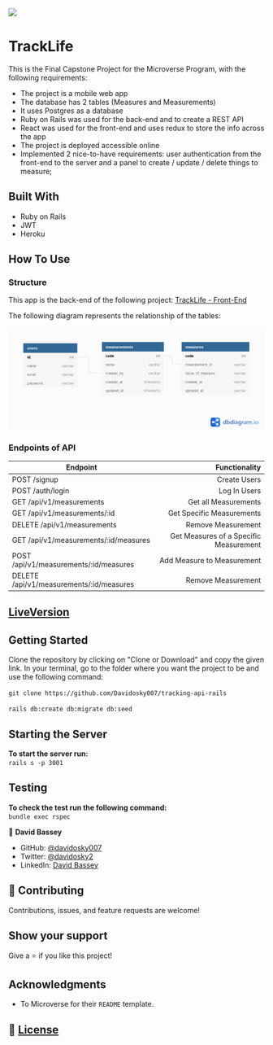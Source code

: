 ![](https://img.shields.io/badge/Microverse-blueviolet)

# TrackLife

This is the Final Capstone Project for the Microverse Program, with the following requirements:

- The project is a mobile web app
- The database has 2 tables (Measures and Measurements)
- It uses Postgres as a database
- Ruby on Rails was used for the back-end and to create a REST API
- React was used for the front-end and uses redux to store the info across the app
- The project is deployed accessible online
- Implemented 2 nice-to-have requirements: user authentication from the front-end to the server and a panel to create / update / delete things to measure;

## **Built With**

- Ruby on Rails
- JWT
- Heroku

## **How To Use**

### **Structure**

This app is the back-end of the following project: [TrackLife - Front-End](https://github.com/Davidosky007/tracking-app-react)

The following diagram represents the relationship of the tables:

![screenshot](./schema.png)

### **Endpoints of API**

| Endpoint                                 |                          Functionality |
| ---------------------------------------- | -------------------------------------: |
| POST /signup                             |                           Create Users |
| POST /auth/login                         |                           Log In Users |
| GET /api/v1/measurements                 |                   Get all Measurements |
| GET /api/v1/measurements/:id             |              Get Specific Measurements |
| DELETE /api/v1/measurements              |                     Remove Measurement |
| GET /api/v1/measurements/:id/measures    | Get Measures of a Specific Measurement |
| POST /api/v1/measurements/:id/measures   |             Add Measure to Measurement |
| DELETE /api/v1/measurements/:id/measures |                     Remove Measurement |

## [LiveVersion](https://test-final-appli.herokuapp.com/)

## **Getting Started**

Clone the repository by clicking on "Clone or Download" and copy the given link. In your terminal, go to the folder where you want the project to be and use the following command:

`git clone https://github.com/Davidosky007/tracking-api-rails`

`rails db:create db:migrate db:seed`

## **Starting the Server**

**To start the server run:** <br>
`rails s -p 3001`

## **Testing**

**To check the test run the following command:** <br>
`bundle exec rspec`


👤 **David Bassey**

* GitHub: [@davidosky007](https://github.com/davidosky007)
* Twitter: [@davidosky2](https://twitter.com/Davidosky2)
* LinkedIn: [David Bassey](https://www.linkedin.com/in/david-bassey-akan/)

## 🤝 Contributing

Contributions, issues, and feature requests are welcome!

## Show your support

Give a ⭐️ if you like this project!

## Acknowledgments

- To Microverse for their `README` template.

## 📝 [License](https://creativecommons.org/licenses/by-nc-nd/4.0/)
